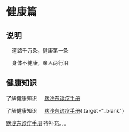 # 健康篇

## 说明

&nbsp;&nbsp;&nbsp;&nbsp;道路千万条，健康第一条

&nbsp;&nbsp;&nbsp;&nbsp;身体不健康，亲人两行泪

## 健康知识

了解健康知识&nbsp;&nbsp;&nbsp;&nbsp; [默沙东诊疗手册](https://www.msdmanuals.cn/?_blank)

了解健康知识&nbsp;&nbsp;&nbsp;&nbsp; [默沙东诊疗手册](https://www.msdmanuals.cn/){:target="_blank"}

<a href="https://www.msdmanuals.cn/" target="_blank">默沙东诊疗手册</a>
待补充。。。